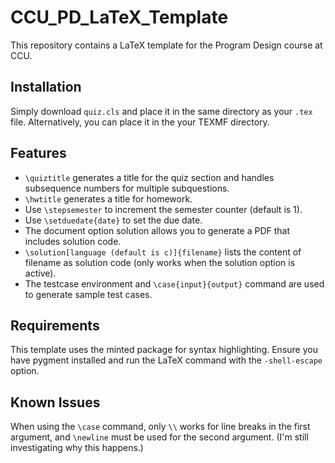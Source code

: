 # CCU_PD_LaTeX_Template

This repository contains a LaTeX template for the Program Design course at CCU.

## Installation

Simply download `quiz.cls` and place it in the same directory as your `.tex `file. Alternatively, you can place it in the your TEXMF directory.

## Features

* `\quiztitle` generates a title for the quiz section and handles subsequence numbers for multiple subquestions.
* `\hwtitle` generates a title for homework.
* Use `\stepsemester` to increment the semester counter (default is 1).
* Use `\setduedate{date}` to set the due date.
* The document option solution allows you to generate a PDF that includes solution code.
* `\solution[language (default is c)]{filename}` lists the content of filename as solution code (only works when the solution option is active).
* The testcase environment and `\case{input}{output}` command are used to generate sample test cases.

## Requirements

This template uses the minted package for syntax highlighting. Ensure you have pygment installed and run the LaTeX command with the `-shell-escape` option.

## Known Issues

When using the `\case` command, only `\\` works for line breaks in the first argument, and `\newline` must be used for the second argument. (I'm still investigating why this happens.)